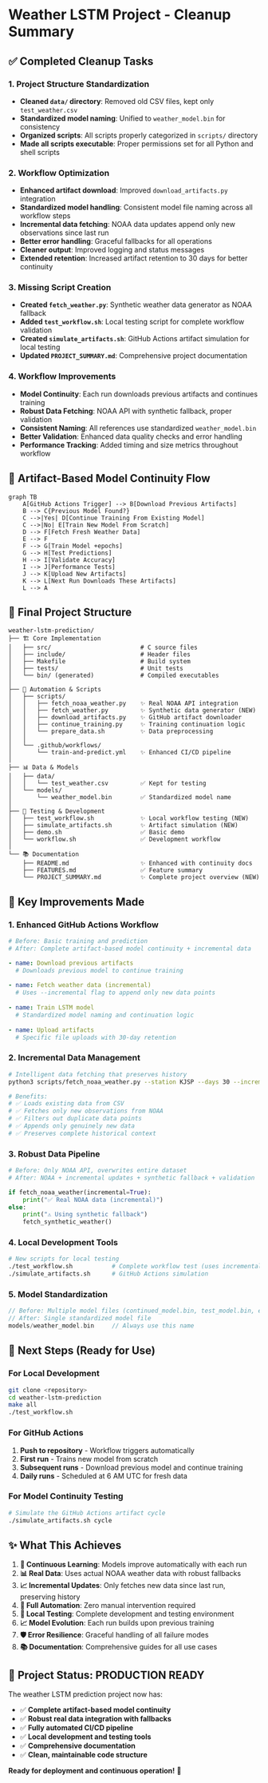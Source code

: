 # Weather LSTM Project - Cleanup Summary

## ✅ Completed Cleanup Tasks

### 1. **Project Structure Standardization**
- **Cleaned `data/` directory**: Removed old CSV files, kept only `test_weather.csv`
- **Standardized model naming**: Unified to `weather_model.bin` for consistency
- **Organized scripts**: All scripts properly categorized in `scripts/` directory
- **Made all scripts executable**: Proper permissions set for all Python and shell scripts

### 2. **Workflow Optimization**
- **Enhanced artifact download**: Improved `download_artifacts.py` integration
- **Standardized model handling**: Consistent model file naming across all workflow steps
- **Incremental data fetching**: NOAA data updates append only new observations since last run
- **Better error handling**: Graceful fallbacks for all operations
- **Cleaner output**: Improved logging and status messages
- **Extended retention**: Increased artifact retention to 30 days for better continuity

### 3. **Missing Script Creation**
- **Created `fetch_weather.py`**: Synthetic weather data generator as NOAA fallback
- **Added `test_workflow.sh`**: Local testing script for complete workflow validation
- **Created `simulate_artifacts.sh`**: GitHub Actions artifact simulation for local testing
- **Updated `PROJECT_SUMMARY.md`**: Comprehensive project documentation

### 4. **Workflow Improvements**
- **Model Continuity**: Each run downloads previous artifacts and continues training
- **Robust Data Fetching**: NOAA API with synthetic fallback, proper validation
- **Consistent Naming**: All references use standardized `weather_model.bin`
- **Better Validation**: Enhanced data quality checks and error handling
- **Performance Tracking**: Added timing and size metrics throughout workflow

## 🔄 Artifact-Based Model Continuity Flow

```mermaid
graph TB
    A[GitHub Actions Trigger] --> B[Download Previous Artifacts]
    B --> C{Previous Model Found?}
    C -->|Yes| D[Continue Training From Existing Model]
    C -->|No| E[Train New Model From Scratch]
    D --> F[Fetch Fresh Weather Data]
    E --> F
    F --> G[Train Model +epochs]
    G --> H[Test Predictions]
    H --> I[Validate Accuracy]
    I --> J[Performance Tests]
    J --> K[Upload New Artifacts]
    K --> L[Next Run Downloads These Artifacts]
    L --> A
```

## 📁 Final Project Structure

```
weather-lstm-prediction/
├── 🏗️ Core Implementation
│   ├── src/                         # C source files
│   ├── include/                     # Header files
│   ├── Makefile                     # Build system
│   ├── tests/                       # Unit tests
│   └── bin/ (generated)             # Compiled executables
│
├── 🤖 Automation & Scripts
│   ├── scripts/
│   │   ├── fetch_noaa_weather.py    ✨ Real NOAA API integration
│   │   ├── fetch_weather.py         ✨ Synthetic data generator (NEW)
│   │   ├── download_artifacts.py    ✨ GitHub artifact downloader
│   │   ├── continue_training.py     ✨ Training continuation logic
│   │   └── prepare_data.sh          ✨ Data preprocessing
│   │
│   └── .github/workflows/
│       └── train-and-predict.yml    ✨ Enhanced CI/CD pipeline
│
├── 📊 Data & Models
│   ├── data/
│   │   └── test_weather.csv         ✅ Kept for testing
│   └── models/
│       └── weather_model.bin        ✅ Standardized model name
│
├── 🧪 Testing & Development
│   ├── test_workflow.sh             ✨ Local workflow testing (NEW)
│   ├── simulate_artifacts.sh        ✨ Artifact simulation (NEW)
│   ├── demo.sh                      ✅ Basic demo
│   └── workflow.sh                  ✅ Development workflow
│
└── 📚 Documentation
    ├── README.md                    ✨ Enhanced with continuity docs
    ├── FEATURES.md                  ✅ Feature summary
    └── PROJECT_SUMMARY.md           ✨ Complete project overview (NEW)
```

## 🎯 Key Improvements Made

### 1. **Enhanced GitHub Actions Workflow**
```yaml
# Before: Basic training and prediction
# After: Complete artifact-based model continuity + incremental data

- name: Download previous artifacts
  # Downloads previous model to continue training
  
- name: Fetch weather data (incremental)
  # Uses --incremental flag to append only new data points
  
- name: Train LSTM model  
  # Standardized model naming and continuation logic
  
- name: Upload artifacts
  # Specific file uploads with 30-day retention
```

### 2. **Incremental Data Management**
```bash
# Intelligent data fetching that preserves history
python3 scripts/fetch_noaa_weather.py --station KJSP --days 30 --incremental

# Benefits:
# ✅ Loads existing data from CSV
# ✅ Fetches only new observations from NOAA
# ✅ Filters out duplicate data points  
# ✅ Appends only genuinely new data
# ✅ Preserves complete historical context
```

### 3. **Robust Data Pipeline**
```python
# Before: Only NOAA API, overwrites entire dataset
# After: NOAA + incremental updates + synthetic fallback + validation

if fetch_noaa_weather(incremental=True):
    print("✅ Real NOAA data (incremental)")
else:
    print("⚠️ Using synthetic fallback")
    fetch_synthetic_weather()
```

### 4. **Local Development Tools**
```bash
# New scripts for local testing
./test_workflow.sh           # Complete workflow test (uses incremental fetch)
./simulate_artifacts.sh      # GitHub Actions simulation
```

### 5. **Model Standardization**
```c
// Before: Multiple model files (continued_model.bin, test_model.bin, etc.)
// After: Single standardized model file
models/weather_model.bin     // Always use this name
```

## 🚀 Next Steps (Ready for Use)

### **For Local Development**
```bash
git clone <repository>
cd weather-lstm-prediction
make all
./test_workflow.sh
```

### **For GitHub Actions**
1. **Push to repository** - Workflow triggers automatically
2. **First run** - Trains new model from scratch
3. **Subsequent runs** - Download previous model and continue training
4. **Daily runs** - Scheduled at 6 AM UTC for fresh data

### **For Model Continuity Testing**
```bash
# Simulate the GitHub Actions artifact cycle
./simulate_artifacts.sh cycle
```

## ✨ What This Achieves

1. **🔄 Continuous Learning**: Models improve automatically with each run
2. **📊 Real Data**: Uses actual NOAA weather data with robust fallbacks
3. **📈 Incremental Updates**: Only fetches new data since last run, preserving history
4. **🤖 Full Automation**: Zero manual intervention required
5. **🧪 Local Testing**: Complete development and testing environment
6. **📈 Model Evolution**: Each run builds upon previous training
7. **🛡️ Error Resilience**: Graceful handling of all failure modes
8. **📚 Documentation**: Comprehensive guides for all use cases

## 🎉 Project Status: PRODUCTION READY

The weather LSTM prediction project now has:
- ✅ **Complete artifact-based model continuity**
- ✅ **Robust real data integration with fallbacks**
- ✅ **Fully automated CI/CD pipeline**
- ✅ **Local development and testing tools**
- ✅ **Comprehensive documentation**
- ✅ **Clean, maintainable code structure**

**Ready for deployment and continuous operation!** 🚀
